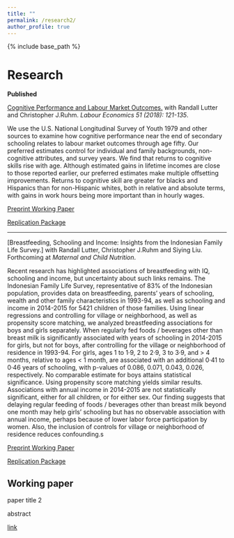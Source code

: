 ```yaml
---
title: ""
permalink: /research2/
author_profile: true
---
```


{% include base_path %}

Research
===
**Published**

[Cognitive Performance and Labour Market Outcomes.](https://www.sciencedirect.com/science/article/pii/S0927537117303329)
with Randall Lutter and Christopher J.Ruhm. *Labour Economics 51 (2018): 121-135*.

We use the U.S. National Longitudinal Survey of Youth 1979 and other sources to examine how cognitive performance near the end of secondary schooling relates to labour market outcomes through age fifty. Our preferred estimates control for individual and family backgrounds, non-cognitive attributes, and survey years. We find that returns to cognitive skills rise with age. Although estimated gains in lifetime incomes are close to those reported earlier, our preferred estimates make multiple offsetting improvements. Returns to cognitive skill are greater for blacks and Hispanics than for non-Hispanic whites, both in relative and absolute terms, with gains in work hours being more important than in hourly wages.

[Preprint Working Paper](https://www.dropbox.com/s/0599h9ykeoduivt/Cognitive%20Performance%20%26%20Labor%20Mkt%20Outcomes%20IZA_fin.pdf?dl=0)

[Replication Package](https://www.dropbox.com/sh/xff0m2polmqj7zh/AADgm3bYupjePWHuvW9XhtQIa?dl=0)

---

[Breastfeeding, Schooling and Income: Insights from the Indonesian Family Life Survey.]
with Randall Lutter, Christopher J.Ruhm and Siying Liu. Forthcoming at *Maternal and Child Nutrition*.

Recent research has highlighted associations of breastfeeding with IQ, schooling and income, but uncertainty about such links remains. The Indonesian Family Life Survey, representative of 83% of the Indonesian population, provides data on breastfeeding, parents’ years of schooling, wealth and other family characteristics in 1993-94, as well as schooling and income in 2014-2015 for 5421 children of those families. Using linear regressions and controlling for village or neighborhood, as well as propensity score matching, we analyzed breastfeeding associations for boys and girls separately. When regularly fed foods / beverages other than breast milk is significantly associated with years of schooling in 2014-2015 for girls, but not for boys, after controlling for the village or neighborhood of residence in 1993-94. For girls, ages 1 to 1·9, 2 to 2·9, 3 to 3·9, and > 4 months, relative to ages < 1 month, are associated with an additional 0·41 to 0·46 years of schooling, with p-values of 0.086, 0.071, 0.043, 0.026, respectively. No comparable estimate for boys attains statistical significance. Using propensity score matching yields similar results. Associations with annual income in 2014-2015 are not statistically significant, either for all children, or for either sex. Our finding suggests that delaying regular feeding of foods / beverages other than breast milk beyond one month may help girls’ schooling but has no observable association with annual income, perhaps because of lower labor force participation by women. Also, the inclusion of controls for village or neighborhood of residence reduces confounding.s

[Preprint Working Paper](https://www.dropbox.com/s/0599h9ykeoduivt/Cognitive%20Performance%20%26%20Labor%20Mkt%20Outcomes%20IZA_fin.pdf?dl=0)

[Replication Package](https://www.dropbox.com/sh/xff0m2polmqj7zh/AADgm3bYupjePWHuvW9XhtQIa?dl=0)

## Working paper
paper title 2

abstract

[link](google.com)
